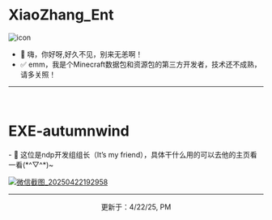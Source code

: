 <h1>XiaoZhang_Ent</h1>

![icon](https://github.com/user-attachments/assets/457313e3-8021-43ca-95cc-4285318a2979)

- 👋 嗨，你好呀,好久不见，别来无恙啊！
- ✅ emm，我是个Minecraft数据包和资源包的第三方开发者，技术还不成熟，请多关照！

  
<hr>
<br>

<h1>EXE-autumnwind</h1>
- 🤝 这位是ndp开发组组长（It’s my friend），具体干什么用的可以去他的主页看一看(*^▽^*)~
<br>



<a href="https://github.com/EXE-autumnwind">![微信截图_20250422192958](https://github.com/user-attachments/assets/f2d934f1-3b31-44f5-8f47-cc37103b97de)</a>







<hr>
<p align="center" dir="auto">更新于：4/22/25, PM</p>
<!---
XiaoZhang-Ent/XiaoZhang-Ent is a ✨ special ✨ repository because its `README.md` (this file) appears on your GitHub profile.
You can click the Preview link to take a look at your changes.
--->
